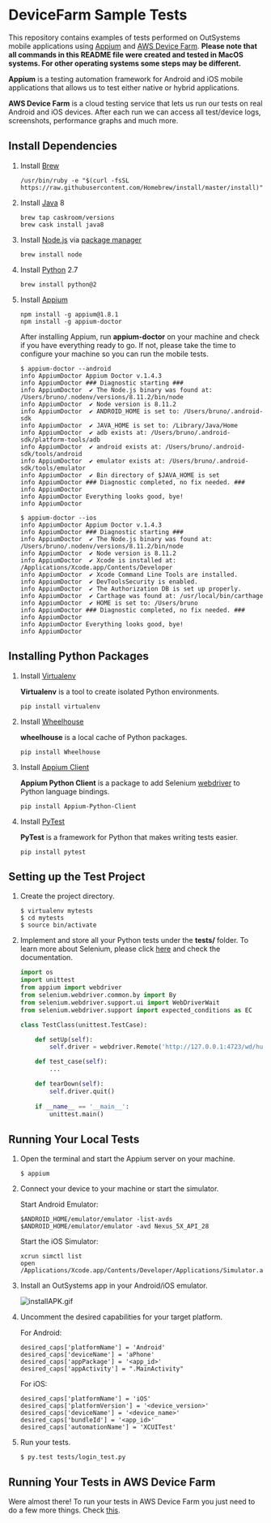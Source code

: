 # DeviceFarm Sample Tests

This repository contains examples of tests performed on OutSystems mobile applications using [Appium](http://appium.io/) and [AWS Device Farm](https://aws.amazon.com/pt/device-farm/). **Please note that all commands in this README file were created and tested in MacOS systems. For other operating systems some steps may be different.**

**Appium** is a testing automation framework for Android and iOS mobile applications that allows us to test either native or hybrid applications.

**AWS Device Farm** is a cloud testing service that lets us run our tests on real Android and iOS devices. After each run we can access  all test/device logs, screenshots, performance graphs and much more.

## Install Dependencies

1. Install [Brew](https://brew.sh/)

    ```
    /usr/bin/ruby -e "$(curl -fsSL https://raw.githubusercontent.com/Homebrew/install/master/install)"
    ```

2. Install [Java](https://www.java.com/en/) 8

    ```
    brew tap caskroom/versions
    brew cask install java8
    ```

3. Install [Node.js](https://nodejs.org/) via [package manager](https://nodejs.org/en/download/package-manager/)

    ```
    brew install node
    ```

4. Install [Python](https://www.python.org/) 2.7

    ```
    brew install python@2
    ```

5. Install [Appium](http://appium.io/)

    ```
    npm install -g appium@1.8.1
    npm install -g appium-doctor
    ```

    After installing Appium, run **appium-doctor** on your machine and check if you have everything ready to go. If not, please take the time to configure your machine so you can run the mobile tests.

    ```
    $ appium-doctor --android
    info AppiumDoctor Appium Doctor v.1.4.3
    info AppiumDoctor ### Diagnostic starting ###
    info AppiumDoctor  ✔ The Node.js binary was found at: /Users/bruno/.nodenv/versions/8.11.2/bin/node
    info AppiumDoctor  ✔ Node version is 8.11.2
    info AppiumDoctor  ✔ ANDROID_HOME is set to: /Users/bruno/.android-sdk
    info AppiumDoctor  ✔ JAVA_HOME is set to: /Library/Java/Home
    info AppiumDoctor  ✔ adb exists at: /Users/bruno/.android-sdk/platform-tools/adb
    info AppiumDoctor  ✔ android exists at: /Users/bruno/.android-sdk/tools/android
    info AppiumDoctor  ✔ emulator exists at: /Users/bruno/.android-sdk/tools/emulator
    info AppiumDoctor  ✔ Bin directory of $JAVA_HOME is set
    info AppiumDoctor ### Diagnostic completed, no fix needed. ###
    info AppiumDoctor
    info AppiumDoctor Everything looks good, bye!
    info AppiumDoctor
    ```

    ```
    $ appium-doctor --ios
    info AppiumDoctor Appium Doctor v.1.4.3
    info AppiumDoctor ### Diagnostic starting ###
    info AppiumDoctor  ✔ The Node.js binary was found at: /Users/bruno/.nodenv/versions/8.11.2/bin/node
    info AppiumDoctor  ✔ Node version is 8.11.2
    info AppiumDoctor  ✔ Xcode is installed at: /Applications/Xcode.app/Contents/Developer
    info AppiumDoctor  ✔ Xcode Command Line Tools are installed.
    info AppiumDoctor  ✔ DevToolsSecurity is enabled.
    info AppiumDoctor  ✔ The Authorization DB is set up properly.
    info AppiumDoctor  ✔ Carthage was found at: /usr/local/bin/carthage
    info AppiumDoctor  ✔ HOME is set to: /Users/bruno
    info AppiumDoctor ### Diagnostic completed, no fix needed. ###
    info AppiumDoctor
    info AppiumDoctor Everything looks good, bye!
    info AppiumDoctor
    ```

## Installing Python Packages

1. Install [Virtualenv](https://pypi.org/project/virtualenv/)

    **Virtualenv** is a tool to create isolated Python environments.

    ```
    pip install virtualenv
    ```

2. Install [Wheelhouse](https://pypi.org/project/Wheelhouse/)

    **wheelhouse** is a local cache of Python packages.

    ```
    pip install Wheelhouse
    ```

3. Install [Appium Client](https://pypi.org/project/Appium-Python-Client/)

    **Appium Python Client** is a package to add Selenium [webdriver](https://w3c.github.io/webdriver/) to Python language bindings.

    ```
    pip install Appium-Python-Client
    ```

4. Install [PyTest](https://pypi.org/project/pytest/)

    **PyTest** is a framework for Python that makes writing tests easier.

    ```
    pip install pytest
    ```

## Setting up the Test Project

1. Create the project directory.

    ```
    $ virtualenv mytests
    $ cd mytests
    $ source bin/activate
    ```

2. Implement and store all your Python tests under the **tests/** folder. To learn more about Selenium, please click [here](https://selenium-python.readthedocs.io/) and check the documentation.

    ```python
    import os
    import unittest
    from appium import webdriver
    from selenium.webdriver.common.by import By
    from selenium.webdriver.support.ui import WebDriverWait
    from selenium.webdriver.support import expected_conditions as EC

    class TestClass(unittest.TestCase):

        def setUp(self):
            self.driver = webdriver.Remote('http://127.0.0.1:4723/wd/hub', {})
    
        def test_case(self):
            ...

        def tearDown(self):
            self.driver.quit()
        
        if __name__ == '__main__':
            unittest.main()
    ```

## Running Your Local Tests

1. Open the terminal and start the Appium server on your machine.

    ```
    $ appium
    ```

2. Connect your device to your machine or start the simulator.

    Start Android Emulator:
    ```
    $ANDROID_HOME/emulator/emulator -list-avds
    $ANDROID_HOME/emulator/emulator -avd Nexus_5X_API_28
    ```

    Start the iOS Simulator:
    ```
    xcrun simctl list
    open /Applications/Xcode.app/Contents/Developer/Applications/Simulator.app/
    ```

3. Install an OutSystems app in your Android/iOS emulator.

    ![installAPK.gif](./assets/installAPK.gif "Install APK")

4. Uncomment the desired capabilities for your target platform.

    For Android:
    ```
    desired_caps['platformName'] = 'Android'
    desired_caps['deviceName'] = 'aPhone'
    desired_caps['appPackage'] = '<app_id>'
    desired_caps['appActivity'] = ".MainActivity"
    ```

    For iOS:
    ```
    desired_caps['platformName'] = 'iOS'
    desired_caps['platformVersion'] = '<device_version>'
    desired_caps['deviceName'] = '<device_name>'
    desired_caps['bundleId'] = '<app_id>'
    desired_caps['automationName'] = 'XCUITest'
    ```

4. Run your tests.

    ```
    $ py.test tests/login_test.py
    ```

## Running Your Tests in AWS Device Farm

Were almost there! To run your tests in AWS Device Farm you just need to do a few more things. Check [this](https://docs.aws.amazon.com/devicefarm/latest/developerguide/test-types-android-appium-python.html).
